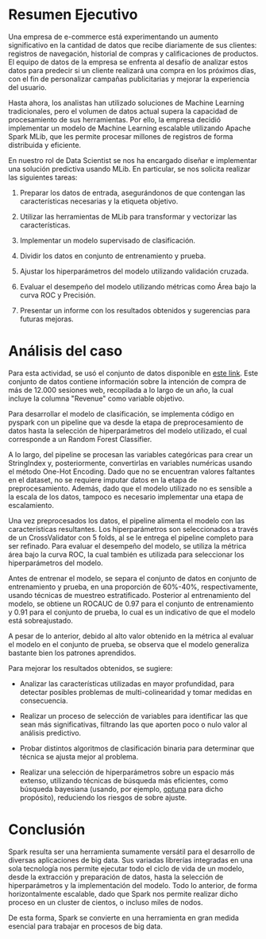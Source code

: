 # Resumen Ejecutivo

Una empresa de e-commerce está experimentando un aumento significativo
en la cantidad de datos que recibe diariamente de sus clientes:
registros de navegación, historial de compras y calificaciones de
productos. El equipo de datos de la empresa se enfrenta al desafío de
analizar estos datos para predecir si un cliente realizará una compra en
los próximos días, con el fin de personalizar campañas publicitarias y
mejorar la experiencia del usuario.

Hasta ahora, los analistas han utilizado soluciones de Machine Learning
tradicionales, pero el volumen de datos actual supera la capacidad de
procesamiento de sus herramientas. Por ello, la empresa decidió
implementar un modelo de Machine Learning escalable utilizando Apache
Spark MLib, que les permite procesar millones de registros de forma
distribuida y eficiente.

En nuestro rol de Data Scientist se nos ha encargado diseñar e
implementar una solución predictiva usando MLib. En particular, se nos
solicita realizar las siguientes tareas:

1.  Preparar los datos de entrada, asegurándonos de que contengan las
    características necesarias y la etiqueta objetivo.

2.  Utilizar las herramientas de MLib para transformar y vectorizar las
    características.

3.  Implementar un modelo supervisado de clasificación.

4.  Dividir los datos en conjunto de entrenamiento y prueba.

5.  Ajustar los hiperparámetros del modelo utilizando validación
    cruzada.

6.  Evaluar el desempeño del modelo utilizando métricas como Área bajo
    la curva ROC y Precisión.

7.  Presentar un informe con los resultados obtenidos y sugerencias para
    futuras mejoras.

# Análisis del caso

Para esta actividad, se usó el conjunto de datos disponible en [este
link](https://www.kaggle.com/datasets/adilshamim8/online?resource=download).
Este conjunto de datos contiene información sobre la intención de compra
de más de 12.000 sesiones web, recopilada a lo largo de un año, la cual
incluye la columna "Revenue" como variable objetivo.

Para desarrollar el modelo de clasificación, se implementa código en
pyspark con un pipeline que va desde la etapa de preprocesamiento de
datos hasta la selección de hiperparámetros del modelo utilizado, el
cual corresponde a un Random Forest Classifier.

A lo largo, del pipeline se procesan las variables categóricas para
crear un StringIndex y, posteriormente, convertirlas en variables
numéricas usando el método One-Hot Encoding. Dado que no se encuentran
valores faltantes en el dataset, no se requiere imputar datos en la
etapa de preprocesamiento. Además, dado que el modelo utilizado no es
sensible a la escala de los datos, tampoco es necesario implementar una
etapa de escalamiento.

Una vez preprocesados los datos, el pipeline alimenta el modelo con las
características resultantes. Los hiperparámetros son seleccionados a
través de un CrossValidator con 5 folds, al se le entrega el pipeline
completo para ser refinado. Para evaluar el desempeño del modelo, se
utiliza la métrica área bajo la curva ROC, la cual también es utilizada
para seleccionar los hiperparámetros del modelo.

Antes de entrenar el modelo, se separa el conjunto de datos en conjunto
de entrenamiento y prueba, en una proporción de 60%-40%,
respectivamente, usando técnicas de muestreo estratificado. Posterior al
entrenamiento del modelo, se obtiene un ROCAUC de 0.97 para el conjunto
de entrenamiento y 0.91 para el conjunto de prueba, lo cual es un
indicativo de que el modelo está sobreajustado.

A pesar de lo anterior, debido al alto valor obtenido en la métrica al
evaluar el modelo en el conjunto de prueba, se observa que el modelo
generaliza bastante bien los patrones aprendidos.

Para mejorar los resultados obtenidos, se sugiere:

- Analizar las características utilizadas en mayor profundidad, para
  detectar posibles problemas de multi-colinearidad y tomar medidas en
  consecuencia.

- Realizar un proceso de selección de variables para identificar las que
  sean más significativas, filtrando las que aporten poco o nulo valor
  al análisis predictivo.

- Probar distintos algoritmos de clasificación binaria para determinar
  que técnica se ajusta mejor al problema.

- Realizar una selección de hiperparámetros sobre un espacio más
  extenso, utilizando técnicas de búsqueda más eficientes, como búsqueda
  bayesiana (usando, por ejemplo, [optuna](https://optuna.org/) para
  dicho propósito), reduciendo los riesgos de sobre ajuste.

# Conclusión

Spark resulta ser una herramienta sumamente versátil para el desarrollo
de diversas aplicaciones de big data. Sus variadas librerías integradas
en una sola tecnología nos permite ejecutar todo el ciclo de vida de un
modelo, desde la extracción y preparación de datos, hasta la selección
de hiperparámetros y la implementación del modelo. Todo lo anterior, de
forma horizontalmente escalable, dado que Spark nos permite realizar
dicho proceso en un cluster de cientos, o incluso miles de nodos.

De esta forma, Spark se convierte en una herramienta en gran medida
esencial para trabajar en procesos de big data.
